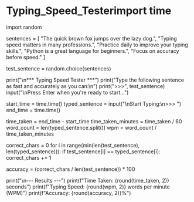 # Typing_Speed_Testerimport time
import random

sentences = [
    "The quick brown fox jumps over the lazy dog.",
    "Typing speed matters in many professions.",
    "Practice daily to improve your typing skills.",
    "Python is a great language for beginners.",
    "Focus on accuracy before speed."
]

test_sentence = random.choice(sentences)

print("\n*** Typing Speed Tester ***")
print("Type the following sentence as fast and accurately as you can:\n")
print(">>>", test_sentence)
input("\nPress Enter when you're ready to start...")

start_time = time.time()
typed_sentence = input("\nStart Typing:\n>>> ")
end_time = time.time()

time_taken = end_time - start_time
time_taken_minutes = time_taken / 60
word_count = len(typed_sentence.split())
wpm = word_count / time_taken_minutes

correct_chars = 0
for i in range(min(len(test_sentence), len(typed_sentence))):
    if test_sentence[i] == typed_sentence[i]:
        correct_chars += 1

accuracy = (correct_chars / len(test_sentence)) * 100

print("\n--- Results ---")
print(f"Time Taken: {round(time_taken, 2)} seconds")
print(f"Typing Speed: {round(wpm, 2)} words per minute (WPM)")
print(f"Accuracy: {round(accuracy, 2)}%")
